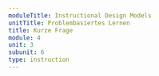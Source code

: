 ```yaml
---
moduleTitle: Instructional Design Models
unitTitle: Problembasiertes Lernen
title: Kurze Frage
module: 4
unit: 3
subunit: 6
type: instruction
---
```


<multiplechoice question="Welche dieser Aussagen trifft auf problembasiertes Lernen zu?"></multiplechoice>